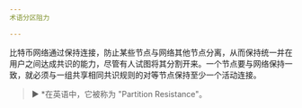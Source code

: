 ```yaml
---
术语分区阻力

---
```

比特币网络通过保持连接，防止某些节点与网络其他节点分离，从而保持统一并在用户之间达成共识的能力，尽管有人试图将其分割开来。一个节点要与网络保持一致，就必须与一组共享相同共识规则的对等节点保持至少一个活动连接。

> ► *在英语中，它被称为 "Partition Resistance"。